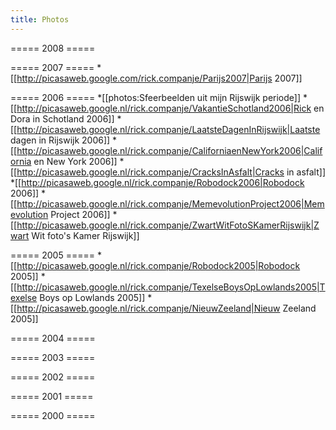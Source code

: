 ```yaml
---
title: Photos
---
```


===== 2008 =====


===== 2007 =====
*[[http://picasaweb.google.com/rick.companje/Parijs2007|Parijs 2007]]





===== 2006 =====
*[[photos:Sfeerbeelden uit mijn Rijswijk periode]]
*[[http://picasaweb.google.nl/rick.companje/VakantieSchotland2006|Rick en Dora in Schotland 2006]]
*[[http://picasaweb.google.nl/rick.companje/LaatsteDagenInRijswijk|Laatste dagen in Rijswijk 2006]]
*[[http://picasaweb.google.nl/rick.companje/CaliforniaenNewYork2006|California en New York 2006]]
*[[http://picasaweb.google.nl/rick.companje/CracksInAsfalt|Cracks in asfalt]]
*[[http://picasaweb.google.nl/rick.companje/Robodock2006|Robodock 2006]]
*[[http://picasaweb.google.nl/rick.companje/MemevolutionProject2006|Memevolution Project 2006]]
*[[http://picasaweb.google.nl/rick.companje/ZwartWitFotoSKamerRijswijk|Zwart Wit foto's Kamer Rijswijk]]





===== 2005 =====
*[[http://picasaweb.google.nl/rick.companje/Robodock2005|Robodock 2005]]
*[[http://picasaweb.google.nl/rick.companje/TexelseBoysOpLowlands2005|Texelse Boys op Lowlands 2005]]
*[[http://picasaweb.google.nl/rick.companje/NieuwZeeland|Nieuw Zeeland 2005]]

===== 2004 =====

===== 2003 =====

===== 2002 =====

===== 2001 =====

===== 2000 =====
